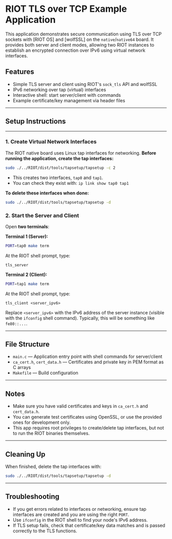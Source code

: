 # RIOT TLS over TCP Example Application

This application demonstrates secure communication using TLS over TCP sockets with [RIOT OS] and [wolfSSL] on the `native`/`native64` board. It provides both server and client modes, allowing two RIOT instances to establish an encrypted connection over IPv6 using virtual network interfaces.

## Features

- Simple TLS server and client using RIOT's `sock_tls` API and wolfSSL
- IPv6 networking over tap (virtual) interfaces
- Interactive shell: start server/client with commands
- Example certificate/key management via header files

---

## Setup Instructions

---

### 1. Create Virtual Network Interfaces

The RIOT native board uses Linux tap interfaces for networking.
**Before running the application, create the tap interfaces:**

```sh
sudo ./../RIOT/dist/tools/tapsetup/tapsetup -c 2
```
- This creates two interfaces, `tap0` and `tap1`.
- You can check they exist with: `ip link show tap0 tap1`

**To delete these interfaces when done:**
```sh
sudo ./../RIOT/dist/tools/tapsetup/tapsetup -d
```

### 2. Start the Server and Client

Open **two terminals**:

**Terminal 1 (Server):**
```sh
PORT=tap0 make term
```
At the RIOT shell prompt, type:
```
tls_server
```

**Terminal 2 (Client):**
```sh
PORT=tap1 make term
```
At the RIOT shell prompt, type:
```
tls_client <server_ipv6>
```
Replace `<server_ipv6>` with the IPv6 address of the server instance (visible with the `ifconfig` shell command).
Typically, this will be something like `fe80::...`.

---

## File Structure

- `main.c` &mdash; Application entry point with shell commands for server/client
- `ca_cert.h`, `cert_data.h` &mdash; Certificates and private key in PEM format as C arrays
- `Makefile` &mdash; Build configuration

---

## Notes

- Make sure you have valid certificates and keys in `ca_cert.h` and `cert_data.h`.
- You can generate test certificates using OpenSSL, or use the provided ones for development only.
- This app requires root privileges to create/delete tap interfaces, but not to run the RIOT binaries themselves.

---

## Cleaning Up

When finished, delete the tap interfaces with:
```sh
sudo ./../RIOT/dist/tools/tapsetup/tapsetup -d
```

---

## Troubleshooting

- If you get errors related to interfaces or networking, ensure tap interfaces are created and you are using the right `PORT`.
- Use `ifconfig` in the RIOT shell to find your node's IPv6 address.
- If TLS setup fails, check that certificate/key data matches and is passed correctly to the TLS functions.
